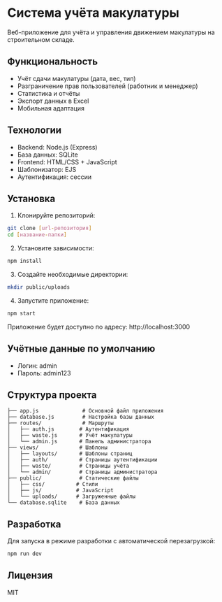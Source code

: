 # Система учёта макулатуры

Веб-приложение для учёта и управления движением макулатуры на строительном складе.

## Функциональность

- Учёт сдачи макулатуры (дата, вес, тип)
- Разграничение прав пользователей (работник и менеджер)
- Статистика и отчёты
- Экспорт данных в Excel
- Мобильная адаптация

## Технологии

- Backend: Node.js (Express)
- База данных: SQLite
- Frontend: HTML/CSS + JavaScript
- Шаблонизатор: EJS
- Аутентификация: сессии

## Установка

1. Клонируйте репозиторий:
```bash
git clone [url-репозитория]
cd [название-папки]
```

2. Установите зависимости:
```bash
npm install
```

3. Создайте необходимые директории:
```bash
mkdir public/uploads
```

4. Запустите приложение:
```bash
npm start
```

Приложение будет доступно по адресу: http://localhost:3000

## Учётные данные по умолчанию

- Логин: admin
- Пароль: admin123

## Структура проекта

```
├── app.js              # Основной файл приложения
├── database.js         # Настройка базы данных
├── routes/             # Маршруты
│   ├── auth.js        # Аутентификация
│   ├── waste.js       # Учёт макулатуры
│   └── admin.js       # Панель администратора
├── views/             # Шаблоны
│   ├── layouts/       # Шаблоны страниц
│   ├── auth/          # Страницы аутентификации
│   ├── waste/         # Страницы учёта
│   └── admin/         # Страницы администратора
├── public/            # Статические файлы
│   ├── css/          # Стили
│   ├── js/           # JavaScript
│   └── uploads/      # Загруженные файлы
└── database.sqlite    # База данных
```

## Разработка

Для запуска в режиме разработки с автоматической перезагрузкой:
```bash
npm run dev
```

## Лицензия

MIT 